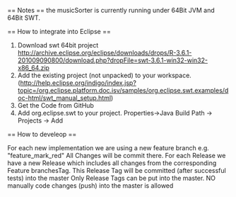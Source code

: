== Notes ==
the musicSorter is currently running under 64Bit JVM and 64Bit SWT.

== How to integrate into Eclipse ==

1. Download swt 64bit project
	http://archive.eclipse.org/eclipse/downloads/drops/R-3.6.1-201009090800/download.php?dropFile=swt-3.6.1-win32-win32-x86_64.zip
2. Add the existing project (not unpacked) to your workspace. (http://help.eclipse.org/indigo/index.jsp?topic=/org.eclipse.platform.doc.isv/samples/org.eclipse.swt.examples/doc-html/swt_manual_setup.html)
3. Get the Code from GitHub
4. Add org.eclipse.swt to your project. Properties->Java Build Path -> Projects -> Add

== How to develeop ==

For each new implementation we are using a new feature branch e.g. "feature_mark_red" 
All Changes will be commit there. 
For each Release we have a new Release which includes all changes from the corresponding Feature branchesTag. 
This Release Tag will be committed (after successful tests) into the master
Only Release Tags can be put into the master. 
NO manually code changes (push) into the master is allowed
